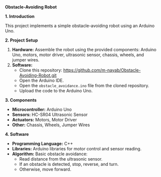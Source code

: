**Obstacle-Avoiding Robot**

**1. Introduction**

This project implements a simple obstacle-avoiding robot using an Arduino Uno. 

**2. Project Setup**

1. **Hardware:** Assemble the robot using the provided components: Arduino Uno, motors, motor driver, ultrasonic sensor, chassis, wheels, and jumper wires.
2. **Software:** 
   - Clone this repository: https://github.com/m-nayab/Obstacle-Avoiding-Robot.git
   - Open the Arduino IDE.
   - Open the `obstacle_avoidance.ino` file from the cloned repository.
   - Upload the code to the Arduino Uno.

**3. Components**

* **Microcontroller:** Arduino Uno
* **Sensors:** HC-SR04 Ultrasonic Sensor
* **Actuators:** Motors, Motor Driver
* **Other:** Chassis, Wheels, Jumper Wires


**4. Software**

* **Programming Language:** C++
* **Libraries:** Arduino libraries for motor control and sensor reading.
* **Algorithm:** Basic obstacle avoidance: 
    - Read distance from the ultrasonic sensor.
    - If an obstacle is detected, stop, reverse, and turn.
    - Otherwise, move forward.
